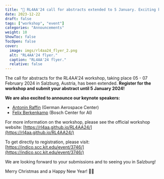 ```yaml
---
title: "📍 RL4AA'24 call for abstracts extended to 5 January. Exciting keynote speakers announced. Register until 5 January!"
date: 2023-12-22
draft: false
tags: ["workshop", "event"]
categories: "Announcements"
weight: 10
ShowToc: false
TocOpen: false
cover:
  image: imgs/rl4aa24_flyer_2.png
  alt: "RL4AA'24 flyer."
  caption: "RL4AA'24 flyer."
  relative: false
---
```


The call for abstracts for the RL4AA'24 workshop, taking place 05 - 07 February 2024 in Salzburg, Austria, has been extended. **Register for the workshop and submit your abstract until 5 January 2024!**

**We are also excited to announce our keynote speakers:**

- [Antonin Raffin](https://araffin.github.io/) (German Aerospace Center)
- [Felix Berkenkamp](https://berkenkamp.me/) (Bosch Center for AI)

For more information on the workshop, please see the official workshop website: [https://rl4aa.github.io/RL4AA24/](https://rl4aa.github.io/RL4AA24/)

To get directly to registration, please visit: [https://indico.scc.kit.edu/event/3746/](https://indico.scc.kit.edu/event/3746/)

We are looking forward to your submissions and to seeing you in Salzburg!

Merry Christmas and a Happy New Year! 🎄🎆
